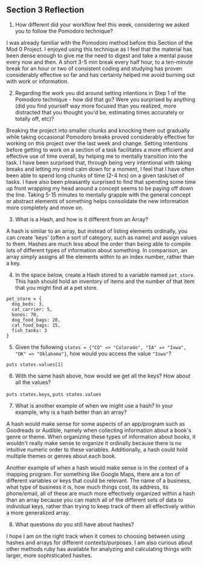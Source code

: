 ## Section 3 Reflection

1. How different did your workflow feel this week, considering we asked you to follow the Pomodoro technique?

I was already familiar with the Pomodoro method before this Section of the Mod 0
Project. I enjoyed using this technique as I feel that the material has been
dense enough to give me the need to digest and take a mental pause every now and
then. A short 3-5 min break every half hour, to a ten-minute break for an hour
or two of consistent coding and studying has proven considerably effective so
far and has certainly helped me avoid burning out with work or information.

2. Regarding the work you did around setting intentions in Step 1 of the Pomodoro technique - how did that go? Were you surprised by anything (did you find yourself way more focused than you realized, more distracted that you thought you'd be, estimating times accurately or totally off, etc)?

Breaking the project into smaller chunks and knocking them out gradually while
taking occasional Pomodoro breaks proved considerably effective for working on
this project over the last week and change. Setting intentions before getting to
work on a section of a task facilitates a more efficient and effective use of
time overall, by helping me to mentally transition into the task. I have been
surprised that, through being very intentional with taking breaks and letting my
mind calm down for a moment, I feel that I have often been able to spend long
chunks of time (2-4 hrs) on a given task/set of tasks. I have also been
pleasantly surprised to find that spending some time up front wrapping my head
around a concept seems to be paying off down the line. Taking 5-15 minutes to
mentally grapple with the general concept or abstract elements of something helps
consolidate the new information more completely and move on.

3. What is a Hash, and how is it different from an Array?

A hash is similar to an array, but instead of listing elements ordinally, you can
create 'keys' (often a sort of category, such as name) and assign values to them.
Hashes are much less about the order than being able to compile lots of different
types of information about something. In comparison, an array simply assigns all
the elements within to an index number, rather than a key.

4. In the space below, create a Hash stored to a variable named `pet_store`.  This hash should hold an inventory of items and the number of that item that you might find at a pet store.

```
pet_store = {
  dog_beds: 3,
  cat_carrier: 5,
  bones: 70,
  dog_food_bags: 20,
  cat_food_bags: 15,
  fish_tanks: 3
}
```

5. Given the following `states = {"CO" => "Colorado", "IA" => "Iowa", "OK" => "Oklahoma"}`, how would you access the value `"Iowa"`?

`puts states.values[1]`

6. With the same hash above, how would we get all the keys?  How about all the values?

`puts states.keys`, `puts states.values`

7. What is another example of when we might use a hash?  In your example, why is a hash better than an array?

A hash would make sense for some aspects of an app/program such as Goodreads or
Audible, namely when collecting information about a book's genre or theme.
When organizing these types of information about books, it wouldn't really
make sense to organize it ordinally because there is no intuitive numeric order
to these variables. Additionally, a hash could hold multiple themes or genres
about each book.

Another example of when a hash would make sense is in the context of a mapping
program. For something like Google Maps, there are a ton of different variables
or keys that could be relevant. The name of a business, what type of business it
is, how much things cost, its address, its phone/email, all of these are much
more effectively organized within a hash than an array because you can match all
of the different sets of data to individual keys, rather than trying to keep
track of them all effectively within a more generalized array.

8. What questions do you still have about hashes?

I hope I am on the right track when it comes to choosing between using hashes
and arrays for different contexts/purposes. I am also curious about other methods
ruby has available for analyzing and calculating things with larger, more
sophisticated hashes.
